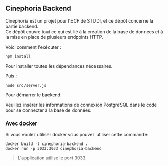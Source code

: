 ## Cinephoria Backend

Cinephoria est un projet pour l'ECF de STUDI, et ce dépôt concerne la partie backend.  
Ce dépôt couvre tout ce qui est lié à la création de la base de données et à la mise en place de plusieurs endpoints HTTP.  

Voici comment l'exécuter :  

```
npm install
```
Pour installer toutes les dépendances nécessaires.  

Puis :  

```
node src/server.js
```
Pour démarrer le backend.  

Veuillez insérer les informations de connexion PostgreSQL dans le code pour se connecter à la base de données.

### Avec docker
Si vous voulez utiliser docker vous pouvez utiliser cette commande:
```
docker build -t cinephoria-backend .
docker run -p 3033:3033 cinephoria-backend
```

> L'application utilise le port 3033.